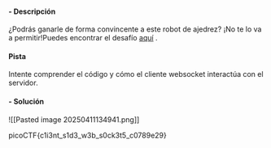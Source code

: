 #### - **Descripción** 
¿Podrás ganarle de forma convincente a este robot de ajedrez? ¡No te lo va a permitir!Puedes encontrar el desafío [aquí](http://verbal-sleep.picoctf.net:57518/) .
#### Pista 
Intente comprender el código y cómo el cliente websocket interactúa con el servidor.
#### - **Solución** 
![[Pasted image 20250411134941.png]]

picoCTF{c1i3nt_s1d3_w3b_s0ck3t5_c0789e29}
